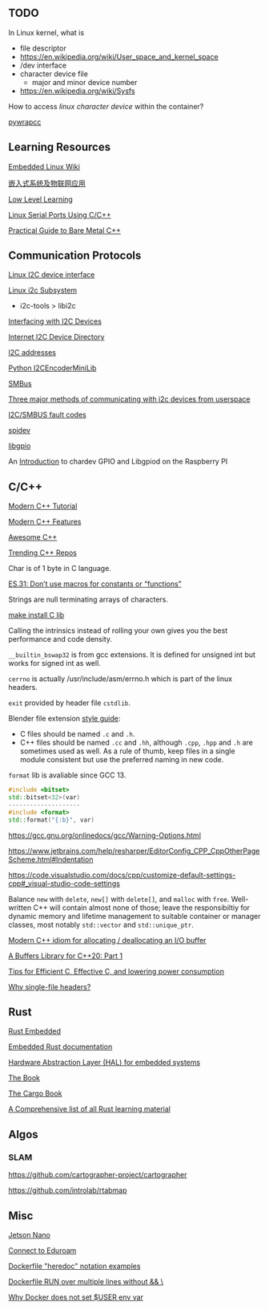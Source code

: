 ## TODO

In Linux kernel, what is
- file descriptor
- https://en.wikipedia.org/wiki/User_space_and_kernel_space
- /dev interface
- character device file
    - major and minor device number
- https://en.wikipedia.org/wiki/Sysfs

How to access *linux character device* within the container?

[pywrapcc](https://github.com/google/pywrapcc)



## Learning Resources

[Embedded Linux Wiki](https://elinux.org)

[嵌入式系统及物联网应用](https://theembeddedsystem.readthedocs.io/en/latest/index.html)

[Low Level Learning](https://www.youtube.com/@LowLevelLearning)

[Linux Serial Ports Using C/C++](https://blog.mbedded.ninja/programming/operating-systems/linux/linux-serial-ports-using-c-cpp/)

[Practical Guide to Bare Metal C++](https://arobenko.github.io/bare_metal_cpp/)



## Communication Protocols

[Linux I2C device interface](https://docs.kernel.org/i2c/dev-interface.html)

[Linux i2c Subsystem](https://i2c.wiki.kernel.org)
- i2c-tools > libi2c

[Interfacing with I2C Devices](https://elinux.org/Interfacing_with_I2C_Devices)

[Internet I2C Device Directory](https://i2cdevices.org/)

[I2C addresses](https://learn.adafruit.com/i2c-addresses/the-list)

[Python I2CEncoderMiniLib](https://github.com/Fattoresaimon/I2CEncoderMini/blob/1ce083be9defe9f0fb43c41e00b1812b8beac005/Python%20Raspberry%20Library/Source/i2cEncoderMiniLib.py)

[SMBus](https://www.kernel.org/doc/Documentation/i2c/smbus-protocol)

[Three major methods of communicating with i2c devices from userspace](https://stackoverflow.com/a/38382649/20015297)

[I2C/SMBUS fault codes](https://www.kernel.org/doc/html/next/i2c/fault-codes.html)

[spidev](https://elixir.bootlin.com/linux/latest/source/drivers/spi/spidev.c)

[libgpio](https://git.kernel.org/pub/scm/libs/libgpiod/libgpiod.git/about/)

An [Introduction](https://www.beyondlogic.org/an-introduction-to-chardev-gpio-and-libgpiod-on-the-raspberry-pi/) to chardev GPIO and Libgpiod on the Raspberry PI



## C/C++

[Modern C++ Tutorial](https://github.com/changkun/modern-cpp-tutorial)

[Modern C++ Features](https://github.com/AnthonyCalandra/modern-cpp-features)

[Awesome C++](https://github.com/fffaraz/awesome-cpp)

[Trending C++ Repos](https://github.com/trending/c++)

Char is of 1 byte in C language.

[ES.31: Don’t use macros for constants or “functions”](https://isocpp.github.io/CppCoreGuidelines/CppCoreGuidelines#es31-dont-use-macros-for-constants-or-functions)

Strings are null terminating arrays of characters.

[make install C lib](https://github.com/swedishborgie/libmma8451/blob/master/Makefile)

Calling the intrinsics instead of rolling your own gives you the best performance and code density.

`__builtin_bswap32` is from gcc extensions. It is defined for unsigned int but works for signed int as well.

`cerrno` is actually /usr/include/asm/errno.h which is part of the linux headers.

`exit` provided by header file `cstdlib`.

Blender file extension [style guide](https://wiki.blender.org/wiki/Style_Guide/C_Cpp):
- C files should be named `.c` and `.h`.
- C++ files should be named `.cc` and `.hh`, although `.cpp`, `.hpp` and `.h` are sometimes used as well. As a rule of thumb, keep files in a single module consistent but use the preferred naming in new code.

`format` lib is avaliable since GCC 13.
```c++
#include <bitset>
std::bitset<32>(var)
--------------------
#include <format>
std::format("{:b}", var)
```

https://gcc.gnu.org/onlinedocs/gcc/Warning-Options.html

https://www.jetbrains.com/help/resharper/EditorConfig_CPP_CppOtherPageScheme.html#Indentation

https://code.visualstudio.com/docs/cpp/customize-default-settings-cpp#_visual-studio-code-settings

Balance `new` with `delete`, `new[]` with `delete[]`, and `malloc` with `free`. Well-written C++ will contain almost none of those; leave the responsibiltiy for dynamic memo­ry and lifetime management to suitable container or manager classes, most notably `std::vector` and `std::unique_ptr`.

[Modern C++ idiom for allocating / deallocating an I/O buffer](https://stackoverflow.com/a/35798248/20015297)

[A Buffers Library for C++20: Part 1](https://vector-of-bool.github.io/2020/08/29/buffers-1.html)

[Tips for Efficient C, Effective C, and lowering power consumption](https://embeddedgurus.com/stack-overflow/tag/i2c/)

[Why single-file headers?](https://github.com/nothings/stb#why-single-file-headers)



## Rust

[Rust Embedded](https://github.com/rust-embedded)

[Embedded Rust documentation](https://docs.rust-embedded.org/)

[Hardware Abstraction Layer (HAL) for embedded systems](https://github.com/rust-embedded/embedded-hal/)

[The Book](https://doc.rust-lang.org/book/)

[The Cargo Book](https://doc.rust-lang.org/cargo/)

[A Comprehensive list of all Rust learning material](https://www.reddit.com/r/rust/comments/1143yar/a_comprehensive_list_of_all_rust_learning_material/)



## Algos

### SLAM

https://github.com/cartographer-project/cartographer

https://github.com/introlab/rtabmap



## Misc

[Jetson Nano](https://elinux.org/Jetson_Nano)

[Connect to Eduroam](https://campus-rover.gitbook.io/lab-notebook/infrastructure/linux_terminal_eduroam_setup#connection-to-eduroam)

[Dockerfile "heredoc" notation examples](https://github.com/moby/moby/issues/34423)

[Dockerfile RUN over multiple lines without && \\](https://github.com/moby/moby/issues/16058#issuecomment-881901519)

[Why Docker does not set $USER env var](https://stackoverflow.com/a/54411816/20015297)
